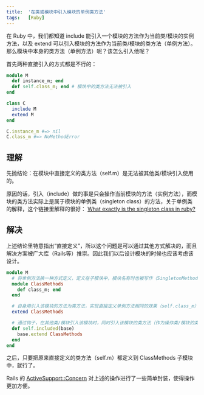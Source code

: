 ```yaml
---
title:  '在类或模块中引入模块的单例类方法'
tags:   [Ruby]
---
```


在 Ruby 中，我们都知道 include 能引入一个模块的方法作为当前类/模块的实例方法，以及 extend 可以引入模块的方法作为当前类/模块的类方法（单例方法）。那么模块中本身的类方法（单例方法）呢？该怎么引入他呢？

首先两种直接引入的方式都是不行的：

```ruby
module M
  def instance_m; end
  def self.class_m; end # 模块中的类方法无法被引入
end

class C
  include M
  extend M
end

C.instance_m #=> nil
C.class_m #=> NoMethodError
```

## 理解

先抛结论：在模块中直接定义的类方法（self.m）是无法被其他类/模块引入使用的。

原因的话，引入（include）做的事是只会操作当前模块的方法（实例方法），而模块的类方法实际上是属于模块的单例类（singleton class）的方法，关于单例类的解释，这个链接里解释的很好：
[What exactly is the singleton class in ruby?](https://stackoverflow.com/questions/212407/what-exactly-is-the-singleton-class-in-ruby)

## 解决

上述结论里特意指出“直接定义”，所以这个问题是可以通过其他方式解决的，而且解决方案被广大库（Rails等）推崇。因此我们以后设计模块的时候也应该考虑该设计。

```ruby
module M
  # 将单例方法换一种方式定义，定义在子模块中，模块名有时也被写作（SingletonMethods）
  module ClassMethods
    def class_m; end
  end

  # 自身用引入该模块的方法为类方法，实现直接定义单例方法相同的效果（self.class_m）
  extend ClassMethods

  # 通过钩子，在其他类/模块引入该模块时，同时引入该模块的类方法（作为操作类/模块的类方法引入）
  def self.included(base)
    base.extend ClassMethods
  end
end
```

之后，只要把原来直接定义的类方法（self.m）都定义到 ClassMethods 子模块中，就行了。

Rails 的 [ActiveSupport::Concern](http://devdocs.io/rails~5.1/activesupport/concern) 对上述的操作进行了一些简单封装，使得操作更加方便。
